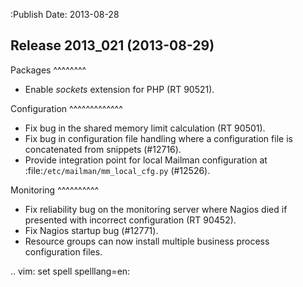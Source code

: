 :Publish Date: 2013-08-28

Release 2013_021 (2013-08-29)
-----------------------------

Packages
^^^^^^^^

* Enable *sockets* extension for PHP (RT 90521).


Configuration
^^^^^^^^^^^^^

* Fix bug in the shared memory limit calculation (RT 90501).
* Fix bug in configuration file handling where a configuration file is
  concatenated from snippets (#12716).
* Provide integration point for local Mailman configuration at
  :file:`/etc/mailman/mm_local_cfg.py` (#12526).


Monitoring
^^^^^^^^^^

* Fix reliability bug on the monitoring server where Nagios died if presented
  with incorrect configuration (RT 90452).
* Fix Nagios startup bug (#12771).
* Resource groups can now install multiple business process configuration files.


.. vim: set spell spelllang=en:
